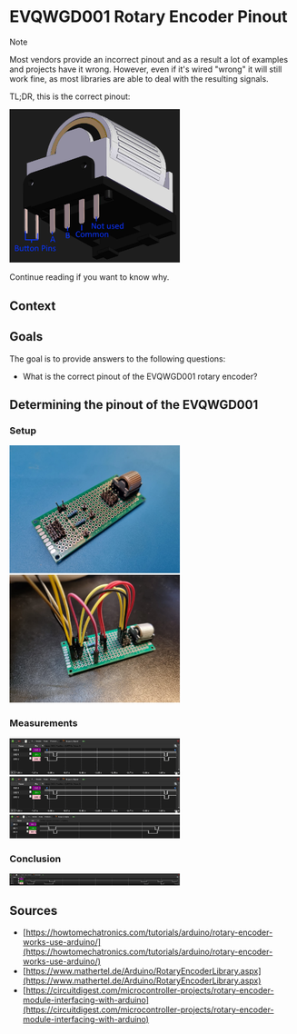 # EVQWGD001 Rotary Encoder Pinout

> [!NOTE]
> Most vendors provide an incorrect pinout and as a result a lot of examples and projects have it wrong. However, even if it's wired "wrong" it will still work fine, as most libraries are able to deal with the resulting signals. 

TL;DR, this is the correct pinout:

<img src="images/pinout.jpg" width="300">

Continue reading if you want to know why. 

## Context



## Goals

The goal is to provide answers to the following questions:

* What is the correct pinout of the EVQWGD001 rotary encoder?

## Determining the pinout of the EVQWGD001

### Setup

<img src="images/jig1.jpg" width="300">

<img src="images/jig2.jpg" width="300">

### Measurements

<img src="images/common_first.png" width="300">

<img src="images/common_first.png" width="300">

<img src="images/common_last.png" width="300">

### Conclusion

<img src="images/common_last2.png" width="300">

## Sources

* [https://howtomechatronics.com/tutorials/arduino/rotary-encoder-works-use-arduino/](https://howtomechatronics.com/tutorials/arduino/rotary-encoder-works-use-arduino/)
* [https://www.mathertel.de/Arduino/RotaryEncoderLibrary.aspx](https://www.mathertel.de/Arduino/RotaryEncoderLibrary.aspx)
* [https://circuitdigest.com/microcontroller-projects/rotary-encoder-module-interfacing-with-arduino](https://circuitdigest.com/microcontroller-projects/rotary-encoder-module-interfacing-with-arduino)